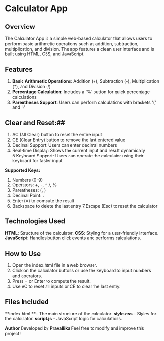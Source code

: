 # Calculator App #

## Overview ##
The Calculator App is a simple web-based calculator that allows users to perform basic arithmetic operations such as addition, subtraction, multiplication, and division. The app features a clean user interface and is built using HTML, CSS, and JavaScript.

## Features ##
1. **Basic Arithmetic Operations**: Addition (+), Subtraction (-), Multiplication (*), and Division (/)
2. **Percentage Calculation**: Includes a '%' button for quick percentage calculations
3. **Parentheses Support**: Users can perform calculations with brackets '(' and ')'

## Clear and Reset:##

1. AC (All Clear) button to reset the entire input
2. CE (Clear Entry) button to remove the last entered value
3. Decimal Support: Users can enter decimal numbers
4. Real-time Display: Shows the current input and result dynamically
5.Keyboard Support: Users can operate the calculator using their keyboard for faster input

**Supported Keys:**
1. Numbers (0-9)
2. Operators: +, -, *, /, %
3. Parentheses: (, )
4. Decimal Point: .
5. Enter (=) to compute the result
6. Backspace to delete the last entry
7.Escape (Esc) to reset the calculator

## Technologies Used ##
**HTML**: Structure of the calculator.
**CSS**: Styling for a user-friendly interface.
**JavaScrip**t: Handles button click events and performs calculations.

## How to Use ##
1. Open the index.html file in a web browser.
2. Click on the calculator buttons or use the keyboard to input numbers and operators.
3. Press = or Enter to compute the result.
4. Use AC to reset all inputs or CE to clear the last entry.

## Files Included ##
**index.html **- The main structure of the calculator.
**style.css** - Styles for the calculator.
**script.js** - JavaScript logic for calculations.


**Author**
Developed by **Pravallika**
Feel free to modify and improve this project!

